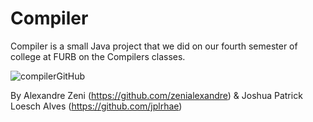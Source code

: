 # Compiler

Compiler is a small Java project that we did on our fourth semester of college at FURB on the Compilers classes.

![compilerGitHub](https://user-images.githubusercontent.com/84157233/209660516-6bc65410-1bd8-417f-8f1b-4db95c46d9ba.png)

By Alexandre Zeni (https://github.com/zenialexandre) & Joshua Patrick Loesch Alves (https://github.com/jplrhae)
